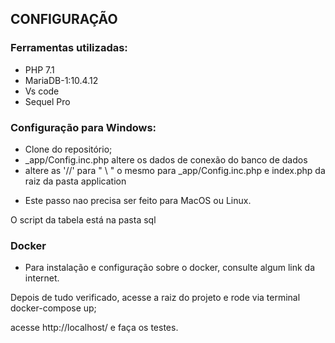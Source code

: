 CONFIGURAÇÃO
-------------

### Ferramentas utilizadas:
- PHP 7.1
- MariaDB-1:10.4.12
- Vs code
- Sequel Pro

### Configuração para Windows:
- Clone do repositório;
- _app/Config.inc.php altere os dados de conexão do banco de dados
- altere as '//' para " \\ " o mesmo para _app/Config.inc.php e index.php da raiz da pasta application

* Este passo nao precisa ser feito para MacOS ou Linux.

O script da tabela está na pasta sql

### Docker
*  Para instalação e configuração sobre o docker, consulte algum link da internet.

Depois de tudo verificado, acesse a raiz do projeto e rode via terminal docker-compose up;

acesse http://localhost/ e faça os testes.
